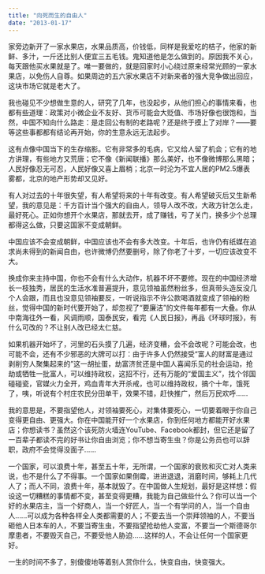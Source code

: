 ```yaml
---
title: "向死而生的自由人"
date: "2013-01-17"
---
```


家旁边新开了一家水果店，水果品质高，价钱低，同样是我爱吃的桔子，他家的新鲜、多汁，一斤还比别人便宜三五毛钱。鬼知道他是怎么做到的。原因我不关心，每天跟他买水果就是了。唯一要做的，就是回家时小心绕过原来经常光顾的一家水果店，以免伤人自尊。如果周边的五六家水果店不对新来者的强大竞争做出回应，这块市场它就是老大了。

我也碰见不少想做生意的人，研究了几年，也没起步，从他们担心的事情来看，也都有些道理：政策对小微企业不友好、货币可能会大贬值、市场好像也很饱和，当然，中国不知向什么路走：是走回公有制的老路呢？还是终于摸上了对岸？——要等这些事都都有结论再开始，你的生意永远无法起步。

这有点像中国当下的生存缩影。它有非常多的毛病，它又给人留了机会；它有的地方讲理，有些地方又荒唐；它不像《新闻联播》那么美好，也不像微博那么黑暗；人民好像忍无可忍，人民好像又喜上眉梢；北京一时沦为不宜人居的PM2.5爆表雾都，北京的地产形势却又见好。

有人对过去的十年很失望，有人希望将来的十年有改变。有人希望破灭后又生新希望，我的意见是：千方百计当个强大的自由人，领导人改不改，大政方针怎么走，最好死心。正如你想开个水果店，那就去开，成了赚钱，亏了关门，换多少个总理都得这么做，只要这国家不变成朝鲜。

中国应该不会变成朝鲜，中国应该也不会有多大改变。十年后，也许仍有纸媒在追求尚未得到的新闻自由，也许微博仍然要删号，除了你老了十岁，一切应该改变不大。

换成你来主持中国，你也不会有什么大动作，机器不坏不要修。现在的中国经济增长一枝独秀，居民的生活水准普遍提升，意见领袖虽然粉丝多，但真带头造反没几个人会跟，而且也没意见领袖要反，一听说指示不许公款喝酒就变成了领袖的粉丝，觉得中国的新时代要开始了，却忽视了“要廉洁”的文件每年都有一大叠。你从中南海往外一看，风调雨顺，国泰民安，看完《人民日报》，再品《环球时报》，有什么可改的？不让别人改已经太仁慈。

如果机器开始坏了，河里的石头摸了几遍，经济变糟，会不会改呢？可能会改，也可能不会，还有不少邪恶的大牌可以打：由于许多人仍然接受“富人的财富是通过剥削穷人聚集起来的”这一胡扯蛋，劫富济贫还是中国人喜闻乐见的社会运动，抢劫或牺牲一批富人，可以维持政权，这招不行，还有万能的“爱国主义”，找个邻国碰碰瓷，官媒火力全开，鸡血青年大开杀戒，也可以维持政权，搞个十年，饿死了，咦，听说有个村庄农民分田单干，效果不错，赶快推广，然后万民欢呼……

我的意思是，不要指望他人，对领袖要死心，对集体要死心，一切要着眼于你自己变得更自由、更强大。你在中国能开好一个水果店，你到任何地方都能开好水果店；你想读书？虽然这个该死防火墙连YouTube、Facebook都封，但它还是留了一百辈子都读不完的好书让你自由浏览；你不想当寄生虫？你是公务员也可以辞职，政府不会觉得没面子……

一个国家，可以浪费十年，甚至五十年，无所谓，一个国家的衰败和灭亡对人类来说，也不是什么了不得事。一个国家如果倒霉，进进退退，消磨时间，够耗上几代人了；而人不同，浪费十年，基本就毁了。在中国做人生规划，最好是这样想：假设这一切糟糕的事情都不变，甚至变得更糟，我能为自己做些什么？你可以当一个好的水果店主，当一个好商人，当一个好匠人，当一个有学问的人，当一个自由人……可以成为各种各样全人类都需要的人；不要去当一个崇拜领袖的人，不要当砸他人日本车的人，不要当寄生虫，不要指望抢劫他人变富，不要当一个斯德哥尔摩患者，不要毁灭自己，不要受他人胁迫……这样的人，不会让任何一个国家更好。

一生的时间不多了，别傻傻地等着别人赏你什么，快变自由，快变强大。
